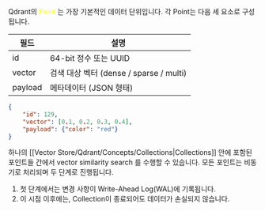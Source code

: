 
Qdrant의 <font color="#ffff00">Point</font> 는 가장 기본적인 데이터 단위입니다. 각 Point는 다음 세 요소로 구성됩니다.

| 필드      | 설명                                |
| ------- | --------------------------------- |
| id      | 64-bit 정수 또는 UUID                 |
| vector  | 검색 대상 벡터 (dense / sparse / multi) |
| payload | 메타데이터 (JSON 형태)                   |

```json
{
    "id": 129,
    "vector": [0.1, 0.2, 0.3, 0.4],
    "payload": {"color": "red"}
}
```

하나의 [[Vector Store/Qdrant/Concepts/Collections|Collections]] 안에 포함된 포인트들 간에서 vector similarity search 를 수행할 수 있습니다. 모든 포인트는 비동기로 처리되며 두 단계로 진행됩니다.

1. 첫 단계에서는 변경 사항이 Write-Ahead Log(WAL)에 기록됩니다.
2. 이 시점 이후에는, Collection이 종료되어도 데이터가 손실되지 않습니다.

